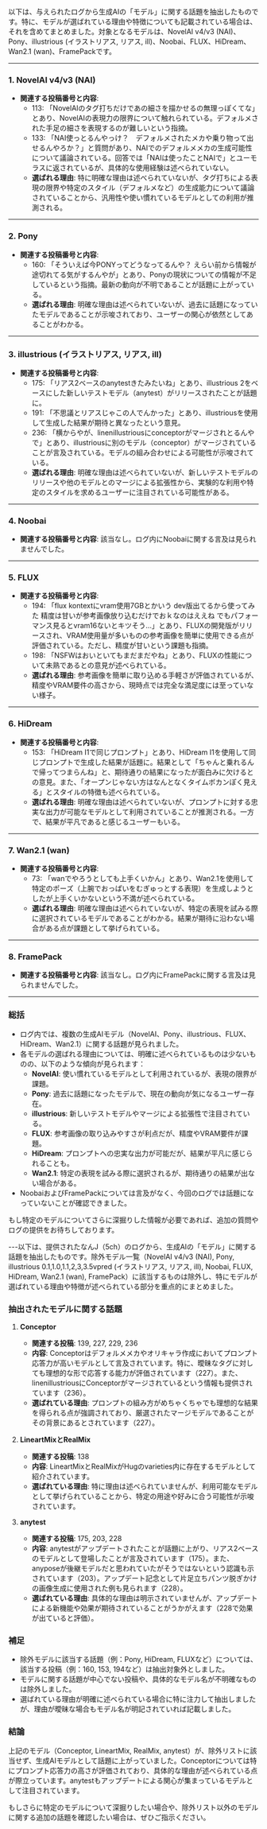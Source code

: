 以下は、与えられたログから生成AIの「モデル」に関する話題を抽出したものです。特に、モデルが選ばれている理由や特徴についても記載されている場合は、それを含めてまとめました。対象となるモデルは、NovelAI v4/v3 (NAI)、Pony、illustrious (イラストリアス, リアス, ill)、Noobai、FLUX、HiDream、Wan2.1 (wan)、FramePackです。

---

### 1. **NovelAI v4/v3 (NAI)**
- **関連する投稿番号と内容**:
  - 113: 「NovelAIのタグ打ちだけであの細さを描かせるの無理っぽくてな」とあり、NovelAIの表現力の限界について触れられている。デフォルメされた手足の細さを表現するのが難しいという指摘。
  - 133: 「NAI使っとるんやっけ？　デフォルメされたメカや乗り物って出せるんやろか？」と質問があり、NAIでのデフォルメメカの生成可能性について議論されている。回答では「NAIは使ったことNAIで」とユーモラスに返されているが、具体的な使用経験は述べられていない。
  - **選ばれる理由**: 特に明確な理由は述べられていないが、タグ打ちによる表現の限界や特定のスタイル（デフォルメなど）の生成能力について議論されていることから、汎用性や使い慣れているモデルとしての利用が推測される。

---

### 2. **Pony**
- **関連する投稿番号と内容**:
  - 160: 「そういえば今PONYってどうなってるんや？ えらい前から情報が途切れてる気がするんやが」とあり、Ponyの現状についての情報が不足しているという指摘。最新の動向が不明であることが話題に上がっている。
  - **選ばれる理由**: 明確な理由は述べられていないが、過去に話題になっていたモデルであることが示唆されており、ユーザーの関心が依然としてあることがわかる。

---

### 3. **illustrious (イラストリアス, リアス, ill)**
- **関連する投稿番号と内容**:
  - 175: 「リアス2ベースのanytestきたみたいね」とあり、illustrious 2をベースにした新しいテストモデル（anytest）がリリースされたことが話題に。
  - 191: 「不思議とリアスじゃこの人でんかった」とあり、illustriousを使用して生成した結果が期待と異なったという意見。
  - 236: 「横からやが、linenillustriousにconceptorがマージされとるんやで」とあり、illustriousに別のモデル（conceptor）がマージされていることが言及されている。モデルの組み合わせによる可能性が示唆されている。
  - **選ばれる理由**: 明確な理由は述べられていないが、新しいテストモデルのリリースや他のモデルとのマージによる拡張性から、実験的な利用や特定のスタイルを求めるユーザーに注目されている可能性がある。

---

### 4. **Noobai**
- **関連する投稿番号と内容**: 該当なし。ログ内にNoobaiに関する言及は見られませんでした。

---

### 5. **FLUX**
- **関連する投稿番号と内容**:
  - 194: 「flux kontextにvram使用7GBとかいう dev版出てるから使ってみた 精度は甘いが参考画像放り込むだけでおｋなのはええね でもパフォーマンス見るとvram16ないとキツそう…」とあり、FLUXの開発版がリリースされ、VRAM使用量が多いものの参考画像を簡単に使用できる点が評価されている。ただし、精度が甘いという課題も指摘。
  - 198: 「NSFWはおいといてもまだまだやね」とあり、FLUXの性能について未熟であるとの意見が述べられている。
  - **選ばれる理由**: 参考画像を簡単に取り込める手軽さが評価されているが、精度やVRAM要件の高さから、現時点では完全な満足度には至っていない様子。

---

### 6. **HiDream**
- **関連する投稿番号と内容**:
  - 153: 「HiDream I1で同じプロンプト」とあり、HiDream I1を使用して同じプロンプトで生成した結果が話題に。結果として「ちゃんと乗れるんで帰ってつまらんね」と、期待通りの結果になったが面白みに欠けるとの意見。また、「オープンじゃない方はなんとなくタイムボカンぽく見える」とスタイルの特徴も述べられている。
  - **選ばれる理由**: 明確な理由は述べられていないが、プロンプトに対する忠実な出力が可能なモデルとして利用されていることが推測される。一方で、結果が平凡であると感じるユーザーもいる。

---

### 7. **Wan2.1 (wan)**
- **関連する投稿番号と内容**:
  - 73: 「wanでやろうとしても上手くいかん」とあり、Wan2.1を使用して特定のポーズ（上腕でおっぱいをむぎゅっとする表現）を生成しようとしたが上手くいかないという不満が述べられている。
  - **選ばれる理由**: 明確な理由は述べられていないが、特定の表現を試みる際に選択されているモデルであることがわかる。結果が期待に沿わない場合がある点が課題として挙げられている。

---

### 8. **FramePack**
- **関連する投稿番号と内容**: 該当なし。ログ内にFramePackに関する言及は見られませんでした。

---

### 総括
- ログ内では、複数の生成AIモデル（NovelAI、Pony、illustrious、FLUX、HiDream、Wan2.1）に関する話題が見られました。
- 各モデルの選ばれる理由については、明確に述べられているものは少ないものの、以下のような傾向が見られます：
  - **NovelAI**: 使い慣れているモデルとして利用されているが、表現の限界が課題。
  - **Pony**: 過去に話題になったモデルで、現在の動向が気になるユーザー存在。
  - **illustrious**: 新しいテストモデルやマージによる拡張性で注目されている。
  - **FLUX**: 参考画像の取り込みやすさが利点だが、精度やVRAM要件が課題。
  - **HiDream**: プロンプトへの忠実な出力が可能だが、結果が平凡に感じられることも。
  - **Wan2.1**: 特定の表現を試みる際に選択されるが、期待通りの結果が出ない場合がある。
- NoobaiおよびFramePackについては言及がなく、今回のログでは話題になっていないことが確認できました。

もし特定のモデルについてさらに深掘りした情報が必要であれば、追加の質問やログの提供をお待ちしております。

---以下は、提供されたなんJ（5ch）のログから、生成AIの「モデル」に関する話題を抽出したものです。除外モデル一覧（NovelAI v4/v3 (NAI), Pony, illustrious 0.1,1.0,1.1,2,3,3.5vpred (イラストリアス, リアス, ill), Noobai, FLUX, HiDream, Wan2.1 (wan), FramePack）に該当するものは除外し、特にモデルが選ばれている理由や特徴が述べられている部分を重点的にまとめました。

### 抽出されたモデルに関する話題
1. **Conceptor**
   - **関連する投稿**: 139, 227, 229, 236
   - **内容**: Conceptorはデフォルメメカやオリキャラ作成においてプロンプト応答力が高いモデルとして言及されています。特に、曖昧なタグに対しても理想的な形で応答する能力が評価されています（227）。また、linenillustriousにConceptorがマージされているという情報も提供されています（236）。
   - **選ばれている理由**: プロンプトの組み方がめちゃくちゃでも理想的な結果を得られる点が強調されており、厳選されたマージモデルであることがその背景にあるとされています（227）。

2. **LineartMixとRealMix**
   - **関連する投稿**: 138
   - **内容**: LineartMixとRealMixがHugのvarieties内に存在するモデルとして紹介されています。
   - **選ばれている理由**: 特に理由は述べられていませんが、利用可能なモデルとして挙げられていることから、特定の用途や好みに合う可能性が示唆されています。

3. **anytest**
   - **関連する投稿**: 175, 203, 228
   - **内容**: anytestがアップデートされたことが話題に上がり、リアス2ベースのモデルとして登場したことが言及されています（175）。また、anyposeが後継モデルだと思われていたがそうではないという認識も示されています（203）。アップデート記念として片足立ちパンツ脱ぎかけの画像生成に使用された例も見られます（228）。
   - **選ばれている理由**: 具体的な理由は明示されていませんが、アップデートによる新機能や効果が期待されていることがうかがえます（228で効果が出ていると評価）。

### 補足
- 除外モデルに該当する話題（例：Pony, HiDream, FLUXなど）については、該当する投稿（例：160, 153, 194など）は抽出対象外としました。
- モデルに関する話題が中心でない投稿や、具体的なモデル名が不明確なものは除外しました。
- 選ばれている理由が明確に述べられている場合に特に注力して抽出しましたが、理由が曖昧な場合もモデル名が明記されていれば記載しました。

### 結論
上記のモデル（Conceptor, LineartMix, RealMix, anytest）が、除外リストに該当せず、生成AIモデルとして話題に上がっていました。Conceptorについては特にプロンプト応答力の高さが評価されており、具体的な理由が述べられている点が際立っています。anytestもアップデートによる関心が集まっているモデルとして注目されています。

もしさらに特定のモデルについて深掘りしたい場合や、除外リスト以外のモデルに関する追加の話題を確認したい場合は、ぜひご指示ください。